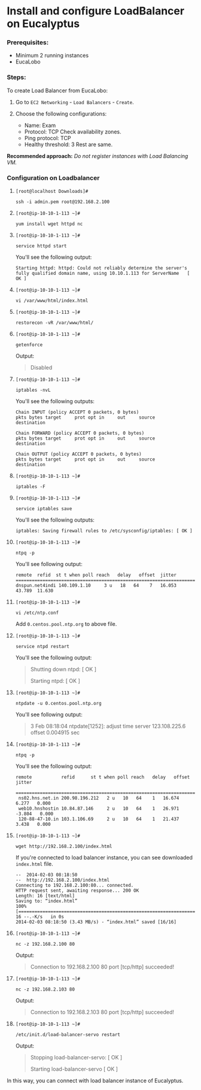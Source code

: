# Install and configure LoadBalancer on Eucalyptus

### Prerequisites:
- Minimum 2 running instances
- EucaLobo

### Steps:
To create Load Balancer from EucaLobo:

1. Go to `EC2 Networking` - `Load Balancers` - `Create`.

2. Choose the following configurations:
   - Name: Exam
   - Protocol: TCP
     Check availability zones.
   - Ping protocol: TCP
   - Healthy threshold: 3
     Rest are same.

**Recommended approach:** *Do not register instances with Load Balancing VM.*

### Configuration on Loadbalancer

1. `[root@localhost Downloads]#` 
   ```
   ssh -i admin.pem root@192.168.2.100
   ```
2. `[root@ip-10-10-1-113 ~]#`
   ```
   yum install wget httpd nc
   ```
3. `[root@ip-10-10-1-113 ~]#` 
   ```
   service httpd start
   ```
   You'll see the following output:
   ```
   Starting httpd: httpd: Could not reliably determine the server's fully qualified domain name, using 10.10.1.113 for ServerName   [ OK ]
   ```
4. `[root@ip-10-10-1-113 ~]#` 
   ```
   vi /var/www/html/index.html
   ```
5. `[root@ip-10-10-1-113 ~]#` 
   ```
   restorecon -vR /var/www/html/
   ```
6. `[root@ip-10-10-1-113 ~]#` 
   ``` 
   getenforce
   ```
   Output:
   > Disabled
7. `[root@ip-10-10-1-113 ~]#` 
   ```
   iptables -nvL
   ```
   You'll see the following outputs:
   ```
   Chain INPUT (policy ACCEPT 0 packets, 0 bytes)
   pkts bytes target     prot opt in     out     source               destination        
 
   Chain FORWARD (policy ACCEPT 0 packets, 0 bytes)
   pkts bytes target     prot opt in     out     source               destination        
 
   Chain OUTPUT (policy ACCEPT 0 packets, 0 bytes)
   pkts bytes target     prot opt in     out     source               destination        
   ```
8. `[root@ip-10-10-1-113 ~]#` 
   ```
   iptables -F
   ```
9. `[root@ip-10-10-1-113 ~]#` 
   ```
   service iptables save
   ```
   You'll see the following outputs:
   ```
   iptables: Saving firewall rules to /etc/sysconfig/iptables: [ OK ]
   ```
 
10. `[root@ip-10-10-1-113 ~]#` 
    ```
    ntpq -p
    ```
    You'll see following output:
    ```
    remote  refid  st t when poll reach   delay   offset  jitter
    =======================================================================
    dnspun.net4indi 140.109.1.10     3 u   18   64    7   16.053   43.789  11.630
    ```
 
11. `[root@ip-10-10-1-113 ~]#` 
    ```
    vi /etc/ntp.conf
    ```
    Add `0.centos.pool.ntp.org` to above file.
 
12. `[root@ip-10-10-1-113 ~]#` 
    ```
    service ntpd restart
    ```
    You'll see the following output:
    > Shutting down ntpd:                      [  OK  ]
    >
    > Starting ntpd:                           [  OK  ]
 
13. `[root@ip-10-10-1-113 ~]#` 
    ```
    ntpdate -u 0.centos.pool.ntp.org
    ```
    You'll see following output:
    > 3 Feb 08:18:04 ntpdate[1252]: adjust time server 123.108.225.6 offset 0.004915 sec
 
14. `[root@ip-10-10-1-113 ~]#` 
    ```
    ntpq -p
    ```
    You'll see the following output:
    ```
    remote           refid      st t when poll reach   delay   offset  jitter
     ==============================================================================
     ns02.hns.net.in 200.98.196.212   2 u   10   64    1   16.674    6.277   0.000
     web10.hnshostin 10.84.87.146     2 u   10   64    1   26.971   -3.804   0.000
     120-88-47-10.in 103.1.106.69     2 u   10   64    1   21.437    3.438   0.000
     ```
 
15. `[root@ip-10-10-1-113 ~]#` 
    ```
    wget http://192.168.2.100/index.html
    ```
    If you're connected to load balancer instance, you can see downloaded `index.html` file.
    ```
    --  2014-02-03 08:18:50
    --  http://192.168.2.100/index.html 
    Connecting to 192.168.2.100:80... connected.
    HTTP request sent, awaiting response... 200 OK
    Length: 16 [text/html]
    Saving to: “index.html”
    100%[=============================================================================================================================>] 
    16 --.-K/s   in 0s      
    2014-02-03 08:18:50 (3.43 MB/s) - “index.html” saved [16/16]
    ``` 
16. `[root@ip-10-10-1-113 ~]#` 
    ``` 
    nc -z 192.168.2.100 80 
    ```
    Output: 

    > Connection to 192.168.2.100 80 port [tcp/http] succeeded!
 
17. `[root@ip-10-10-1-113 ~]#` 
    ```
    nc -z 192.168.2.103 80
    ```
    Output:

    > Connection to 192.168.2.103 80 port [tcp/http] succeeded!
 
18. `[root@ip-10-10-1-113 ~]#` 
    ``` 
    /etc/init.d/load-balancer-servo restart
    ```
    Output:
    > Stopping load-balancer-servo:  [  OK  ]
    >
    > Starting load-balancer-servo   [  OK  ]

In this way, you can connect with load balancer instance of Eucalyptus.